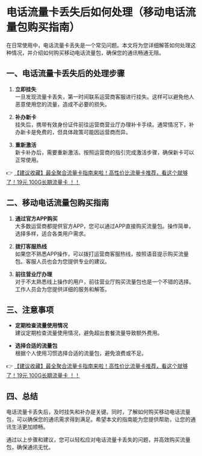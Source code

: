 # 电话流量卡丢失后如何处理（移动电话流量包购买指南）

在日常使用中，电话流量卡丢失是一个常见问题。本文将为您详细解答如何处理这种情况，并介绍如何购买移动电话流量包，确保您的通讯畅通无阻。

## 一、电话流量卡丢失后的处理步骤

1. **立即挂失**  
   一旦发现流量卡丢失，第一时间联系运营商客服进行挂失。这样可以避免他人恶意使用您的流量，造成不必要的损失。

2. **补办新卡**  
   挂失后，携带有效身份证件前往运营商营业厅办理补卡手续。通常情况下，补办新卡是免费的，但具体政策可能因运营商而异。

3. **重新激活**  
   新卡补办后，需要重新激活。按照运营商的指引完成激活步骤，确保新卡可以正常使用。

👉 [【建议收藏】最全聚合流量卡指南来啦！高性价比流量卡推荐，看这个就够了！19元 100G长期流量卡 ！！](https://bit.ly/Liuliangka)

## 二、移动电话流量包购买指南

1. **通过官方APP购买**  
   大多数运营商都提供官方APP，您可以通过APP直接购买流量包。操作简单，选择多样，适合各类用户需求。

2. **拨打客服热线**  
   如果您不熟悉APP操作，可以拨打运营商客服热线，按照语音提示购买流量包。客服人员也会为您提供专业的建议。

3. **前往营业厅办理**  
   对于不太熟悉线上操作的用户，前往营业厅购买流量包也是一个不错的选择。工作人员会为您提供详细的服务和解答。

## 三、注意事项

- **定期检查流量使用情况**  
  建议定期检查流量使用情况，避免超出套餐流量导致额外费用。

- **选择合适的流量包**  
  根据个人使用习惯选择合适的流量包，避免浪费或不足。

👉 [【建议收藏】最全聚合流量卡指南来啦！高性价比流量卡推荐，看这个就够了！19元 100G长期流量卡 ！！](https://bit.ly/Liuliangka)

## 四、总结

电话流量卡丢失后，及时挂失和补办是关键。同时，了解如何购买移动电话流量包，可以确保您的通讯需求得到满足。希望本文的指南能为您提供帮助，让您的通讯生活更加顺畅。

通过以上步骤和建议，您可以轻松应对电话流量卡丢失的问题，并高效购买流量包，确保通讯无忧。